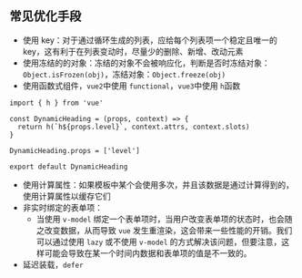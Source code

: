 ## 常见优化手段
- 使用 key：对于通过循环生成的列表，应给每个列表项一个稳定且唯一的 key，这有利于在列表变动时，尽量少的删除、新增、改动元素
- 使用冻结的的对象：冻结的对象不会被响应化，判断是否时冻结对象：`Object.isFrozen(obj)`，冻结对象：`Object.freeze(obj)`
- 使用函数式组件，`vue2`中使用 `functional`，`vue3`中使用 `h`函数
```
import { h } from 'vue'

const DynamicHeading = (props, context) => {
  return h(`h${props.level}`, context.attrs, context.slots)
}

DynamicHeading.props = ['level']

export default DynamicHeading
```
- 使用计算属性：如果模板中某个会使用多次，并且该数据是通过计算得到的，使用计算属性以缓存它们
- 非实时绑定的表单项：
    - 当使用 `v-model` 绑定一个表单项时，当用户改变表单项的状态时，也会随之改变数据，从而导致 `vue` 发生重渲染，这会带来一些性能的开销。我们可以通过使用 `lazy` 或不使用 `v-model` 的方式解决该问题，但要注意，这样可能会导致在某一个时间内数据和表单项的值是不一致的。
- 延迟装载，`defer`